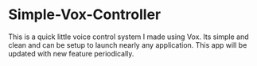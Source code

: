 # Simple-Vox-Controller
This is a quick little voice control system I made using Vox. Its simple and clean and can be setup to launch nearly any application. This app will be updated with new feature periodically.

